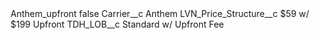 <?xml version="1.0" encoding="UTF-8"?>
<CustomMetadata xmlns="http://soap.sforce.com/2006/04/metadata" xmlns:xsi="http://www.w3.org/2001/XMLSchema-instance" xmlns:xsd="http://www.w3.org/2001/XMLSchema">
    <label>Anthem_upfront</label>
    <protected>false</protected>
    <values>
        <field>Carrier__c</field>
        <value xsi:type="xsd:string">Anthem</value>
    </values>
    <values>
        <field>LVN_Price_Structure__c</field>
        <value xsi:type="xsd:string">$59 w/ $199 Upfront</value>
    </values>
    <values>
        <field>TDH_LOB__c</field>
        <value xsi:type="xsd:string">Standard w/ Upfront Fee</value>
    </values>
</CustomMetadata>
